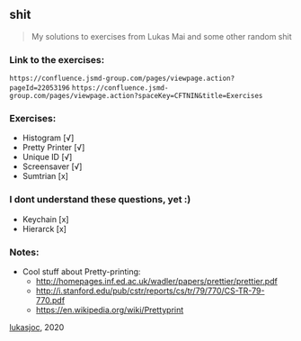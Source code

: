 ## shit

> My solutions to exercises from Lukas Mai and some other random shit

### Link to the exercises:
`https://confluence.jsmd-group.com/pages/viewpage.action?pageId=22053196`
`https://confluence.jsmd-group.com/pages/viewpage.action?spaceKey=CFTNIN&title=Exercises`

### Exercises:
- Histogram [√]
- Pretty Printer [√]
- Unique ID [√]
- Screensaver [√]
- Sumtrian [x]

### I dont understand these questions, yet :)
- Keychain [x] 
- Hierarck [x]

### Notes:
- Cool stuff about Pretty-printing:
  - http://homepages.inf.ed.ac.uk/wadler/papers/prettier/prettier.pdf
  - http://i.stanford.edu/pub/cstr/reports/cs/tr/79/770/CS-TR-79-770.pdf
  - https://en.wikipedia.org/wiki/Prettyprint


[lukasjoc](https://github.com/lukasjoc), 2020
